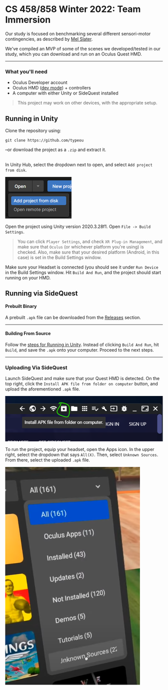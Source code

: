 # CS 458/858 Winter 2022: Team Immersion

Our study is focused on benchmarking several different sensori-motor contingencies, as described by [Mel Slater](https://doi.org/10.1098/rstb.2009.0138).

We've compiled an MVP of some of the scenes we developed/tested in our study, which you can download and run on an Oculus Quest HMD.

---
### What you'll need

- Oculus Developer account
- Oculus HMD ([dev mode](https://www.youtube.com/watch?v=jB1gwgSpU3E)) + controllers
- A computer with either Unity or SideQuest installed

> This project may work on other devices, with the appropriate setup.

## Running in Unity
Clone the repository using:
```
git clone https://github.com/typeou
```
–or download the project as a `.zip` and extract it.
<br /><br />

In Unity Hub, select the dropdown next to open, and select `Add project from disk`.

![how to add the project to Unity Hub](./img/unity-open.png)

Open the project using Unity version 2020.3.28f1. Open `File -> Build Settings`.

> You can click `Player Settings`, and check `XR Plug-in Management`, and make sure that `Oculus` (or whichever platform you're using) is checked.
> Also, make sure that your desired platform (Android, in this case) is set in the Build Settings window.

Make sure your Headset is connected (you should see it under `Run Device` in the Build Settings window. Hit `Build And Run`, and the project should start running on your HMD.

## Running via SideQuest

#### Prebuilt Binary
A prebuilt `.apk` file can be downloaded from the [Releases](https://github.com/typeou/458/releases) section.

---

#### Building From Source
Follow the [steps for Running in Unity](#running-in-unity). Instead of clicking `Build And Run`, hit `Build`, and save the `.apk` onto your computer. Proceed to the next steps.

---

### Uploading Via SideQuest
Launch SideQuest and make sure that your Quest HMD is detected. On the top right, click the `Install APK file from folder on computer` button, and upload the aforementioned `.apk` file.

![where to upload .apk in SideQuest](./img/sidequest.png)

To run the project, equip your headset, open the Apps icon. In the upper right, select the dropdown that says `All(X)`. Then, select `Unknown Sources`. From there, select the uploaded `.apk` file.

![where to launch the project from in the Quest](./img/quest-unknown-sources.png)
